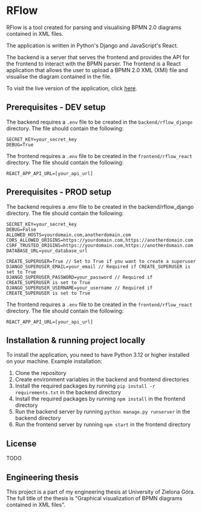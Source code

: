 # RFlow

RFlow is a tool created for parsing and visualising BPMN 2.0 diagrams contained in XML files. 

The application is written in Python's Django and JavaScript's React. 

The backend is a server that serves the frontend and provides the API for the frontend to interact with the BPMN parser. 
The frontend is a React application that allows the user to upload a BPMN 2.0 XML (XMI) file and visualise the 
diagram contained in the file.

To visit the live version of the application, click [here](https://rflow.vercel.app/).


## Prerequisites - DEV setup

The backend requires a `.env` file to be created in the `backend/rflow_django` directory. The file should contain the following:

```
SECRET_KEY=your_secret_key
DEBUG=True
```


The frontend requires a `.env` file to be created in the `frontend/rflow_react` directory. 
The file should contain the following:

```
REACT_APP_API_URL=[your_api_url]
```


## Prerequisites - PROD setup

The backend requires a .env file to be created in the backend/rflow_django directory. 
The file should contain the following:

```
SECRET_KEY=your_secret_key
DEBUG=False
ALLOWED_HOSTS=yourdomain.com,anotherdomain.com
CORS_ALLOWED_ORIGINS=https://yourdomain.com,https://anotherdomain.com
CSRF_TRUSTED_ORIGINS=https://yourdomain.com,https://anotherdomain.com
DATABASE_URL=your_database_url

CREATE_SUPERUSER=True // Set to True if you want to create a superuser
DJANGO_SUPERUSER_EMAIL=your_email // Required if CREATE_SUPERUSER is set to True
DJANGO_SUPERUSER_PASSWORD=your_password // Required if CREATE_SUPERUSER is set to True
DJANGO_SUPERUSER_USERNAME=your_username // Required if CREATE_SUPERUSER is set to True
```


The frontend requires a `.env` file to be created in the `frontend/rflow_react` directory. 
The file should contain the following:

```
REACT_APP_API_URL=[your_api_url]
```


## Installation & running project locally

To install the application, you need to have Python 3.12 or higher installed on your machine.
Example installation:

1. Clone the repository
2. Create environment variables in the backend and frontend directories
3. Install the required packages by running `pip install -r requirements.txt` in the backend directory
4. Install the required packages by running `npm install` in the frontend directory
5. Run the backend server by running `python manage.py runserver` in the backend directory
6. Run the frontend server by running `npm start` in the frontend directory




## License

TODO

## Engineering thesis
This project is a part of my engineering thesis at University of Zielona Góra. 
The full title of the thesis is "Graphical visualization of BPMN diagrams contained in XML files".
